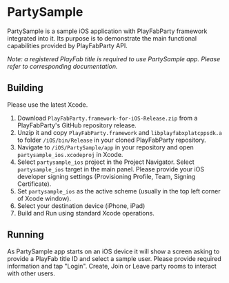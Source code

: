 # PartySample

PartySample is a sample iOS application with PlayFabParty framework integrated into it. Its purpose is to demonstrate the main functional capabilities provided by PlayFabParty API.

_Note: a registered PlayFab title is required to use PartySample app. Please refer to corresponding documentation._

## Building
Please use the latest Xcode.

1. Download `PlayFabParty.framework-for-iOS-Release.zip` from a PlayFabParty's GitHub repository release.
2. Unzip it and copy `PlayFabParty.framework` and `libplayfabxplatcppsdk.a` to folder `/iOS/bin/Release` in your cloned PlayFabParty repository.
3. Navigate to `/iOS/PartySample/app` in your repository and open `partysample_ios.xcodeproj` in Xcode.
4. Select `partysample_ios` project in the Project Navigator. Select `partysample_ios` target in the main panel. Please provide your iOS developer signing settings (Provisioning Profile, Team, Signing Certificate).
5. Set `partysample_ios` as the active scheme (usually in the top left corner of Xcode window).
6. Select your destination device (iPhone, iPad)
7. Build and Run using standard Xcode operations.

## Running
As PartySample app starts on an iOS device it will show a screen asking to provide a PlayFab title ID and select a sample user. Please provide required information and tap "Login". Create, Join or Leave party rooms to interact with other users.
